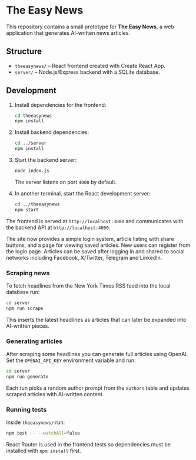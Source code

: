 # The Easy News

This repository contains a small prototype for **The Easy News**, a web application that generates AI-written news articles.

## Structure

- `theeasynews/` – React frontend created with Create React App.
- `server/` – Node.js/Express backend with a SQLite database.

## Development

1. Install dependencies for the frontend:
   ```bash
   cd theeasynews
   npm install
   ```

2. Install backend dependencies:
   ```bash
   cd ../server
   npm install
   ```

3. Start the backend server:
   ```bash
   node index.js
   ```
   The server listens on port `4000` by default.

4. In another terminal, start the React development server:
   ```bash
   cd ../theeasynews
   npm start
   ```

The frontend is served at `http://localhost:3000` and communicates with the backend API at `http://localhost:4000`.

The site now provides a simple login system, article listing with share buttons, and a page for viewing saved articles. New users can register from the login page. Articles can be saved after logging in and shared to social networks including Facebook, X/Twitter, Telegram and LinkedIn.

### Scraping news

To fetch headlines from the New York Times RSS feed into the local database run:

```bash
cd server
npm run scrape
```

This inserts the latest headlines as articles that can later be expanded into AI-written pieces.

### Generating articles

After scraping some headlines you can generate full articles using OpenAI. Set
the `OPENAI_API_KEY` environment variable and run:

```bash
cd server
npm run generate
```

Each run picks a random author prompt from the `authors` table and updates
scraped articles with AI-written content.

### Running tests

Inside `theeasynews/` run:

```bash
npm test -- --watchAll=false
```

React Router is used in the frontend tests so dependencies must be installed with `npm install` first.
